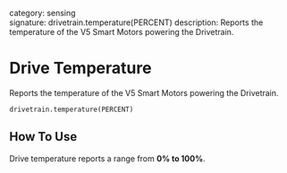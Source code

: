 category: sensing  
signature: drivetrain.temperature(PERCENT)
description: Reports the temperature of the V5 Smart Motors powering the Drivetrain.

# Drive Temperature
 
Reports the temperature of the V5 Smart Motors powering the Drivetrain.

```don
drivetrain.temperature(PERCENT)
```

## How To Use

Drive temperature reports a range from **0% to 100%**.

<advanced>
</advanced>

